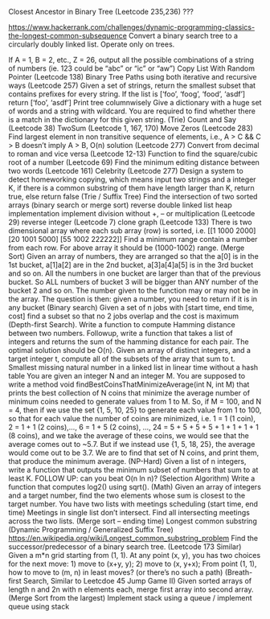 Closest Ancestor in Binary Tree (Leetcode 235,236) ???
<!-- Regular Expression Matching (Leetcode 10)  -->
<!-- – Given a string and a pattern ‘.’ Matches any single character. ‘*’ Matches zero or more of the preceding element.), find the first substring matching this pattern. -->
<!-- Sum of Subarray (DFS) -->
<!-- – For an array of non-negative integer numbers, and a target number, determine whether there’s a subarray whose sum equals to target number -->
<!-- Longest Common Subsequence -->
 https://www.hackerrank.com/challenges/dynamic-programming-classics-the-longest-common-subsequence
Convert a binary search tree to a circularly doubly linked list. Operate only on trees.
<!-- Binary Tree Iterator (Leetcode 173) -->
<!-- 3Sums (Leetcode 15) -->
<!-- Big Number Multiplications / Additions (Leetcode 43) -->
If A = 1, B = 2, etc., Z = 26, output all the possible combinations of a string of numbers (ie. 123 could be “abc” or “ic” or “aw”)
Copy List With Random Pointer (Leetcode 138)
Binary Tree Paths using both iterative and recursive ways (Leetcode 257)
Given a set of strings, return the smallest subset that contains prefixes for every string. If the list is [‘foo’, ‘foog’, ‘food’, ‘asdf’] return [‘foo’, ‘asdf’]
Print tree columnwisely
Give a dictionary with a huge set of words and a string with wildcard. You are required to find whether there is a match in the dictionary for this given string. (Trie)
Count and Say (Leetcode 38)
TwoSum (Leetcode 1, 167, 170)
Move Zeros (Leetcode 283)
Find largest element in non transitive sequence of elements, i.e., A > C && C > B doesn’t imply A > B, O(n) solution (Leetcode 277)
Convert from decimal to roman and vice versa (Leetcode 12-13)
Function to find the square/cubic root of a number (Leetcode 69)
Find the minimum editing distance between two words (Leetcode 161)
Celebrity (Leetcode 277)
Design a system to detect homeworking copying, which means input two strings and a integer K, if there is a common substring of them have length larger than K, return true, else return false (Trie / Suffix Tree)
Find the intersection of two sorted arrays (binary search or merge sort)
reverse double linked list
heap implementation
implement division without +, – or multiplication (Leetcode 29)
reverse integer (Leetcode 7)
clone graph (Leetcode 133)
There is two dimensional array where each sub array (row) is sorted, i.e. [[1 1000 2000] [20 1001 5000] [55 1002 222222]]
Find a minimum range contain a number from each row. For above array it should be (1000-1002) range. (Merge Sort)
Given an array of numbers, they are arranged so that the a[0] is in the 1st bucket, a[1]a[2] are in the 2nd bucket, a[3]a[4]a[5] is in the 3rd bucket and so on.
All the numbers in one bucket are larger than that of the previous bucket. So ALL numbers of bucket 3 will be bigger than ANY number of the bucket 2 and so on.
The number given to the function may or may not be in the array.
The question is then: given a number, you need to return if it is in any bucket (Binary search)
Given a set of n jobs with [start time, end time, cost] find a subset so that no 2 jobs overlap and the cost is maximum (Depth-first Search).
Write a function to compute Hamming distance between two numbers.
Followup, write a function that takes a list of integers and returns the sum of the hamming distance for each pair. The optimal solution should be O(n).
Given an array of distinct integers, and a target integer t, compute all of the subsets of the array that sum to t.
Smallest missing natural number in a linked list in linear time without a hash table
You are given an integer N and an integer M. You are supposed to write a method void findBestCoinsThatMinimizeAverage(int N, int M) that prints the best collection of N coins
that minimize the average number of minimum coins needed to generate values from 1 to M. So, if M = 100, and N = 4, then if we use the set {1, 5, 10, 25} to generate each value
from 1 to 100, so that for each value the number of coins are minimized, i.e. 1 = 1 (1 coin), 2 = 1 + 1 (2 coins),…, 6 = 1 + 5 (2 coins), …, 24 = 5 + 5 + 5 + 5 + 1 + 1 + 1 + 1 (8 coins),
and we take the average of these coins, we would see that the average comes out to ~5.7. But if we instead use {1, 5, 18, 25}, the average would come out to be 3.7.
We are to find that set of N coins, and print them, that produce the minimum average. (NP-Hard)
Given a list of n integers, write a function that outputs the minimum subset of numbers that sum to at least K. FOLLOW UP: can you beat O(n ln n)? (Selection Algorithm)
Write a function that computes log2() using sqrt(). (Math)
Given an array of integers and a target number, find the two elements whose sum is closest to the target number.
You have two lists with meetings scheduling (start time, end time) Meetings in single list don’t intersect. Find all intersecting meetings across the two lists. (Merge sort – ending time)
Longest common substring (Dynamic Programming / Generalized Suffix Tree)
https://en.wikipedia.org/wiki/Longest_common_substring_problem
Find the successor/predecessor of a binary search tree. (Leetcode 173 Similar)
Given a m*n grid starting from (1, 1). At any point (x, y), you has two choices for the next move: 1) move to (x+y, y); 2) move to (x, y+x);
From point (1, 1), how to move to (m, n) in least moves? (or there’s no such a path) (Breath-first Search, Similar to Leetcdoe 45 Jump Game II)
Given sorted arrays of length n and 2n with n elements each, merge first array into second array. (Merge Sort from the largest)
Implement stack using a queue / implement queue using stack
